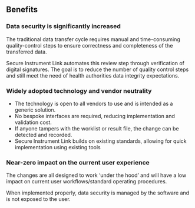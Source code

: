 ## Benefits

### Data security is significantly increased
The traditional data transfer cycle requires manual and time-consuming quality-control steps to ensure correctness and completeness of the transferred data.

Secure Instrument Link automates this review step through verification of digital signatures. The goal is to reduce the number of quality control steps and still meet the need of health authorities data integrity expectations.

### Widely adopted technology and vendor neutrality 
* The technology is open to all vendors to use and is intended as a generic solution. 
* No bespoke interfaces are required, reducing implementation and validation cost.
* If anyone tampers with the worklist or result file, the change can be detected and recorded. 
* Secure Instrument Link builds on existing standards, allowing for quick implementation using existing tools

### Near-zero impact on the current user experience 
The changes are all designed to work ‘under the hood’ and will have a low impact on current user workflows/standard operating procedures.

When implemented properly, data security is managed by the software and is not exposed to the user. 
